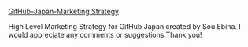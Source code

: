 [GitHub-Japan-Marketing Strategy](https://github.com/souebina/GitHub-Japan-Marketing-Plan/blob/master/GitHub%20Japan%20Marketing%20Strategy.pptx)  

High Level Marketing Strategy for GitHub Japan created by Sou Ebina.
I would appreciate any comments or suggestions.Thank you!

<!-- ga beacon
[![Analytics](https://ga-beacon.appspot.com/UA-96198072-3/souebina.github.io/GitHub-Japan-Marketing-Plan/?pixel)](https://github.com/igrigorik/ga-beacon)
-->
